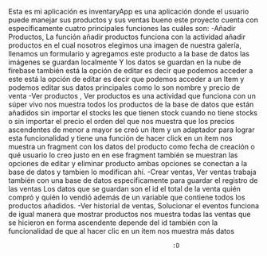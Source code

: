 Esta es mi aplicación es inventaryApp es una aplicación donde el usuario puede manejar sus productos y sus ventas bueno este proyecto cuenta con específicamente cuatro principales funciones las cuáles son:
-Añadir Productos, La función añadir productos funciona con la actividad añadir productos en el cual nosotros elegimos una imagen de nuestra galería, llenamos un formulario y agregamos este producto a la base de datos las imágenes se guardan localmente Y los datos se guardan en la nube de firebase también está la opción de editar es decir que podemos acceder a este está la opción de editar es decir que podemos acceder a un Item y podemos editar sus datos principales como lo son nombre y precio de venta
-Ver productos , Ver productos es una actividad que funciona con un súper vivo nos muestra todos los productos de la base de datos que están añadidos sin importar el stocks les que tienen stock cuando no tiene stocks o sin importar el precio el orden del que nos muestra que los precios ascendentes de menor a mayor se creó un ítem y un adaptador para lograr esta funcionalidad y tiene una función de hacer click en un ítem nos muestra un fragment con los datos del producto como fecha de creación o qué usuario lo creo justo en en ese fragment también se muestran las opciones de editar y eliminar producto ambas opciones se conectan a la base de datos y tambien lo modifican ahí.
-Crear ventas, Ver ventas trabaja también con una base de datos especificamente para guardar el registro de las ventas Los datos que se guardan son el id el total de la venta quién compró y quién lo vendió además de un variable que contiene todos los productos añadidos. 
-Ver historial de ventas, Solucionar el eventos funciona de igual manera que mostrar productos nos muestra todas las ventas que se hicieron en forma ascendente depende del id también con la funcionalidad de que al hacer clic en un item nos muestra más datos




                                                  :D
